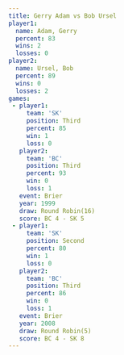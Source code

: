 ```yaml
---
title: Gerry Adam vs Bob Ursel
player1:           
  name: Adam, Gerry
  percent: 83      
  wins: 2          
  losses: 0        
player2:           
  name: Ursel, Bob 
  percent: 89      
  wins: 0          
  losses: 2        
games:
 - player1:         
     team: 'SK'     
     position: Third
     percent: 85    
     win: 1         
     loss: 0        
   player2:         
     team: 'BC'     
     position: Third
     percent: 93    
     win: 0         
     loss: 1        
   event: Brier         
   year: 1999           
   draw: Round Robin(16)
   score: BC 4 - SK 5   
 - player1:          
     team: 'SK'      
     position: Second
     percent: 80     
     win: 1          
     loss: 0         
   player2:         
     team: 'BC'     
     position: Third
     percent: 86    
     win: 0         
     loss: 1        
   event: Brier        
   year: 2008          
   draw: Round Robin(5)
   score: BC 4 - SK 8  
---
```

